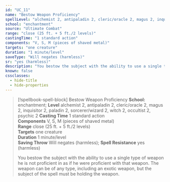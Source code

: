 ```yaml
---
id: "UC_11"
name: "Bestow Weapon Proficiency"
spellLevel: "alchemist 2, antipaladin 2, cleric/oracle 2, magus 2, inquisitor 2, paladin 2, sorcerer/wizard 2, witch 2, occultist 2, psychic 2"
school: "enchantment"
source: "Ultimate Combat"
range: "close (25 ft. + 5 ft./2 levels)"
castingTime: "1 standard action"
components: "V, S, M (pieces of shaved metal)"
targets: "one creature"
duration: "1 minute/level"
saveType: "Will negates (harmless)"
sr: "yes (harmless)"
description: "You bestow the subject with the ability to use a single type of weapon he is not proficient in as if he were proficient with that weapon. The weapon can be of any type, including an exotic weapon, but the subject of the spell must be holding the weapon."
known: false
cssclasses:
  - hide-title
  - hide-properties
---
```


> [!spellbook-spell-block] Bestow Weapon Proficiency
> **School:** enchantment; **Level** alchemist 2, antipaladin 2, cleric/oracle 2, magus 2, inquisitor 2, paladin 2, sorcerer/wizard 2, witch 2, occultist 2, psychic 2
> **Casting Time** 1 standard action  
> **Components** V, S, M (pieces of shaved metal)  
> **Range** close (25 ft. + 5 ft./2 levels)  
> **Targets** one creature  
> **Duration** 1 minute/level  
> **Saving Throw** Will negates (harmless); **Spell Resistance** yes (harmless)
> 
> You bestow the subject with the ability to use a single type of weapon he is not proficient in as if he were proficient with that weapon. The weapon can be of any type, including an exotic weapon, but the subject of the spell must be holding the weapon.